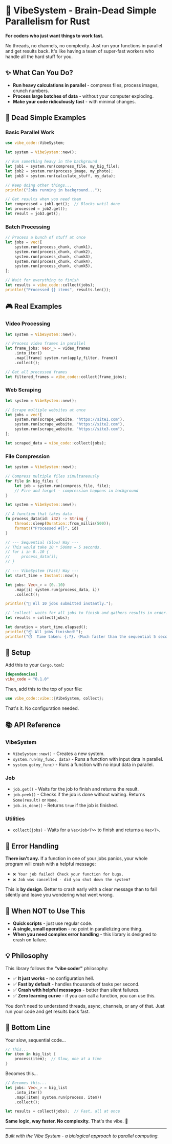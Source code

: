 # 🚀 VibeSystem - Brain-Dead Simple Parallelism for Rust

**For coders who just want things to work fast.**

No threads, no channels, no complexity. Just run your functions in parallel and get results back. It's like having a team of super-fast workers who handle all the hard stuff for you.

## ✨ What Can You Do?

- **Run heavy calculations in parallel** - compress files, process images, crunch numbers.
- **Process large batches of data** - without your computer exploding.
- **Make your code ridiculously fast** - with minimal changes.

## 🎯 Dead Simple Examples

### Basic Parallel Work

```rust
use vibe_code::VibeSystem;

let system = VibeSystem::new();

// Run something heavy in the background
let job1 = system.run(compress_file, my_big_file);
let job2 = system.run(process_image, my_photo);
let job3 = system.run(calculate_stuff, my_data);

// Keep doing other things...
println!("Jobs running in background...");

// Get results when you need them
let compressed = job1.get();  // Blocks until done
let processed = job2.get(); 
let result = job3.get();
```

### Batch Processing

```rust
// Process a bunch of stuff at once
let jobs = vec![
    system.run(process_chunk, chunk1),
    system.run(process_chunk, chunk2),
    system.run(process_chunk, chunk3),
    system.run(process_chunk, chunk4),
    system.run(process_chunk, chunk5),
];

// Wait for everything to finish
let results = vibe_code::collect(jobs);
println!("Processed {} items", results.len());
```

## 🎮 Real Examples

### Video Processing
```rust
let system = VibeSystem::new();

// Process video frames in parallel
let frame_jobs: Vec<_> = video_frames
    .into_iter()
    .map(|frame| system.run(apply_filter, frame))
    .collect();

// Get all processed frames
let filtered_frames = vibe_code::collect(frame_jobs);
```

### Web Scraping
```rust
let system = VibeSystem::new();

// Scrape multiple websites at once
let jobs = vec![
    system.run(scrape_website, "https://site1.com"),
    system.run(scrape_website, "https://site2.com"),
    system.run(scrape_website, "https://site3.com"),
];

let scraped_data = vibe_code::collect(jobs);
```

### File Compression
```rust
let system = VibeSystem::new();

// Compress multiple files simultaneously
for file in big_files {
    let job = system.run(compress_file, file);
    // Fire and forget - compression happens in background
}
```


```rust
let system = VibeSystem::new();

// A function that takes data
fn process_data(id: i32) -> String {
    thread::sleep(Duration::from_millis(500));
    format!("Processed #{}", id)
}

// --- Sequential (Slow) Way ---
// This would take 10 * 500ms = 5 seconds.
// for i in 0..10 {
//     process_data(i);
// }

// --- VibeSystem (Fast) Way ---
let start_time = Instant::now();

let jobs: Vec<_> = (0..10)
    .map(|i| system.run(process_data, i))
    .collect();

println!("🚀 All 10 jobs submitted instantly.");

// `collect` waits for all jobs to finish and gathers results in order.
let results = collect(jobs);

let duration = start_time.elapsed();
println!("📦 All jobs finished!");
println!("⏱️  Time taken: {:?}. (Much faster than the sequential 5 seconds!)", duration);
```

## 🔧 Setup

Add this to your `Cargo.toml`:
```toml
[dependencies]
vibe_code = "0.1.0"
```

Then, add this to the top of your file:
```rust
use vibe_code::vibe::{VibeSystem, collect};
```

That's it. No configuration needed.

## 📚 API Reference

### VibeSystem
- `VibeSystem::new()` - Creates a new system.
- `system.run(my_func, data)` - Runs a function with input data in parallel.
- `system.go(my_func)` - Runs a function with no input data in parallel.

### Job
- `job.get()` - Waits for the job to finish and returns the result.
- `job.peek()` - Checks if the job is done without waiting. Returns `Some(result)` or `None`.
- `job.is_done()` - Returns `true` if the job is finished.

### Utilities
- `collect(jobs)` - Waits for a `Vec<Job<T>>` to finish and returns a `Vec<T>`.

## 🚨 Error Handling

**There isn't any.** If a function in one of your jobs panics, your whole program will crash with a helpful message:

- `❌ Your job failed! Check your function for bugs.`
- `❌ Job was cancelled - did you shut down the system?`

This is **by design**. Better to crash early with a clear message than to fail silently and leave you wondering what went wrong.

## 🤔 When NOT to Use This

- **Quick scripts** - just use regular code.
- **A single, small operation** - no point in parallelizing one thing.
- **When you need complex error handling** - this library is designed to crash on failure.

## 💡 Philosophy

This library follows the **"vibe coder"** philosophy:

- ✅ **It just works** - no configuration hell.
- ✅ **Fast by default** - handles thousands of tasks per second.
- ✅ **Crash with helpful messages** - better than silent failures.
- ✅ **Zero learning curve** - if you can call a function, you can use this.

You don't need to understand threads, async, channels, or any of that. Just run your code and get results back fast.

## 🎯 Bottom Line

Your slow, sequential code...
```rust
// This...
for item in big_list {
    process(item);  // Slow, one at a time
}
```

Becomes this...
```rust
// Becomes this...
let jobs: Vec<_> = big_list
    .into_iter()
    .map(|item| system.run(process, item))
    .collect();

let results = collect(jobs);  // Fast, all at once
```

**Same logic, way faster. No complexity.** That's the vibe. 🚀

---

*Built with the Vibe System - a biological approach to parallel computing.*
